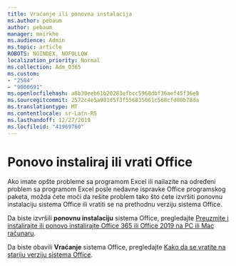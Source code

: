 ```yaml
---
title: Vraćanje ili ponovna instalacija
ms.author: pebaum
author: pebaum
manager: mnirkhe
ms.audience: Admin
ms.topic: article
ROBOTS: NOINDEX, NOFOLLOW
localization_priority: Normal
ms.collection: Adm_O365
ms.custom:
- "2584"
- "9000691"
ms.openlocfilehash: a8b30eeb61b20283efbcc5968dbf36aef45f36e8
ms.sourcegitcommit: 2572c4e5a981d5f3f556835061c568cfd08b78da
ms.translationtype: MT
ms.contentlocale: sr-Latn-RS
ms.lasthandoff: 12/27/2019
ms.locfileid: "41969760"
---
```

# <a name="reinstall-or-roll-back-office"></a>Ponovo instaliraj ili vrati Office

Ako imate opšte probleme sa programom Excel ili nailazite na određeni problem sa programom Excel posle nedavne ispravke Office programskog paketa, možda ćete moći da rešite problem tako što ćete izvršiti ponovnu instalaciju sistema Office ili vratiti se na prethodnu verziju sistema Office.

Da biste izvršili **ponovnu instalaciju** sistema Office, pregledajte [Preuzmite i instalirajte ili ponovo instalirajte Office 365 ili Office 2019 na PC ili Mac računaru](https://support.office.com/article/download-and-install-or-reinstall-office-365-or-office-2019-on-a-pc-or-mac-4414eaaf-0478-48be-9c42-23adc4716658).

Da biste obavili **Vraćanje** sistema Office, pregledajte [Kako da se vratite na stariju verziju sistema Office](https://support.microsoft.com/help/2770432/how-to-revert-to-an-earlier-version-of-office-2013-or-office-2016-clic). 